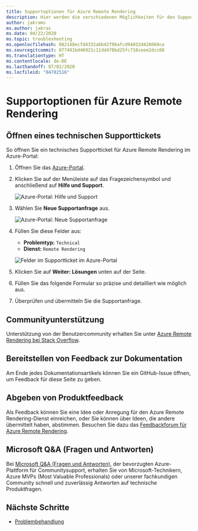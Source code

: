 ```yaml
---
title: Supportoptionen für Azure Remote Rendering
description: Hier werden die verschiedenen Möglichkeiten für den Support für Azure Remote Rendering aufgelistet.
author: jakrams
ms.author: jakras
ms.date: 04/22/2020
ms.topic: troubleshooting
ms.openlocfilehash: 082148ecfd4332abb42f96afcd94032d428069ce
ms.sourcegitcommit: 877491bd46921c11dd478bd25fc718ceee2dcc08
ms.translationtype: HT
ms.contentlocale: de-DE
ms.lasthandoff: 07/02/2020
ms.locfileid: "84782516"
---
```

# <a name="azure-remote-rendering-support-options"></a>Supportoptionen für Azure Remote Rendering

## <a name="open-a-tech-support-ticket"></a>Öffnen eines technischen Supporttickets

So öffnen Sie ein technisches Supportticket für Azure Remote Rendering im Azure-Portal:

1. Öffnen Sie das [Azure-Portal](https://ms.portal.azure.com).

1. Klicken Sie auf der Menüleiste auf das Fragezeichensymbol und anschließend auf **Hilfe und Support**.

    ![Azure-Portal: Hilfe und Support](media/portal-help.png)

1. Wählen Sie **Neue Supportanfrage** aus.

    ![Azure-Portal: Neue Supportanfrage](media/portal-new-request.png)

1. Füllen Sie diese Felder aus:

    * **Problemtyp:** `Technical`
    * **Dienst:** `Remote Rendering`

    ![Felder im Supportticket im Azure-Portal](media/portal-request.png)

1. Klicken Sie auf **Weiter: Lösungen** unten auf der Seite.

1. Füllen Sie das folgende Formular so präzise und detailliert wie möglich aus.

1. Überprüfen und übermitteln Sie die Supportanfrage.

## <a name="community-support"></a>Communityunterstützung

Unterstützung von der Benutzercommunity erhalten Sie unter [Azure Remote Rendering bei Stack Overflow](https://stackoverflow.com/questions/tagged/azure-remote-rendering).

## <a name="provide-documentation-feedback"></a>Bereitstellen von Feedback zur Dokumentation

Am Ende jedes Dokumentationsartikels können Sie ein GitHub-Issue öffnen, um Feedback für diese Seite zu geben.

## <a name="provide-product-feedback"></a>Abgeben von Produktfeedback

Als Feedback können Sie eine Idee oder Anregung für den Azure Remote Rendering-Dienst einreichen, oder Sie können über Ideen, die andere übermittelt haben, abstimmen. Besuchen Sie dazu das [Feedbackforum für Azure Remote Rendering](https://feedback.azure.com/forums/928696-azure-remote-rendering).


## <a name="microsoft-qa"></a>Microsoft Q&A (Fragen und Antworten)

Bei [Microsoft Q&A (Fragen und Antworten)](https://docs.microsoft.com/answers/topics/azure-remote-rendering.html), der bevorzugten Azure-Plattform für Communitysupport, erhalten Sie von Microsoft-Technikern, Azure MVPs (Most Valuable Professionals) oder unserer fachkundigen Community schnell und zuverlässig Antworten auf technische Produktfragen.

## <a name="next-steps"></a>Nächste Schritte

* [Problembehandlung](troubleshoot.md)
